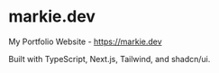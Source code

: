 # markie.dev

My Portfolio Website - https://markie.dev

Built with TypeScript, Next.js, Tailwind, and shadcn/ui.
